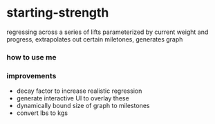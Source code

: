 # starting-strength
regressing across a series of lifts parameterized by current weight and progress, extrapolates out certain miletones, generates graph

### how to use me


### improvements
- decay factor to increase realistic regression
- generate interactive UI to overlay these
- dynamically bound size of graph to milestones
- convert lbs to kgs
